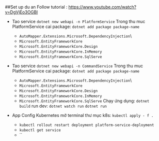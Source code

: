 ##Set up du an
Follow tutorial : https://www.youtube.com/watch?v=DgVjEo3OGBI

-  Tao service `dotnet new webapi -n PlatformService`
   Trong thu muc PlatformService cai package: `dotnet add package package-name`

   -  `AutoMapper.Extensions.Microsoft.DependencyInjection`\
   -  `Microsoft.EntityFrameworkCore`
   -  `Microsoft.EntityFrameworkCore.Design`
   -  `Microsoft.EntityFrameworkCore.InMemory`
   -  `Microsoft.EntityFrameworkCore.SqlServe`

-  Tao service `dotnet new webapi -n CommandService`
   Trong thu muc PlatformService cai package: `dotnet add package package-name`
   -  `AutoMapper.Extensions.Microsoft.DependencyInjection`\
   -  `Microsoft.EntityFrameworkCore`
   -  `Microsoft.EntityFrameworkCore.Design`
   -  `Microsoft.EntityFrameworkCore.InMemory`
   -  `Microsoft.EntityFrameworkCore.SqlServe`
      Chạy ứng dụng:
      `dotnet build`
      run dev: `dotnet watch run`
      `dotnet run`
-  App Config Kubernetes mở terminal thư mục k8s: `kubectl apply - f .`
   -  `kubectl rollout restart deployment platform-service-deployment`
   -  `kubectl get service`
   -  ``
